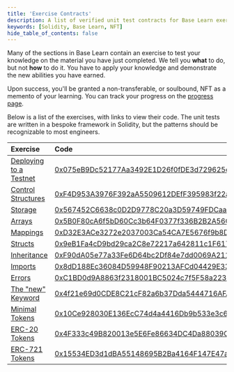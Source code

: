 ```yaml
---
title: 'Exercise Contracts'
description: A list of verified unit test contracts for Base Learn exercises.
keywords: [Solidity, Base Learn, NFT]
hide_table_of_contents: false
---
```


Many of the sections in Base Learn contain an exercise to test your knowledge on the material you have just completed. We tell you **what** to do, but not **how** to do it. You have to apply your knowledge and demonstrate the new abilities you have earned.

Upon success, you'll be granted a non-transferable, or soulbound, NFT as a memento of your learning. You can track your progress on the [progress page].

Below is a list of the exercises, with links to view their code. The unit tests are written in a bespoke framework in Solidity, but the patterns should be recognizable to most engineers.

| Exercise                 | Code                                         |
| :----------------------- | :------------------------------------------- |
| [Deploying to a Testnet] | [0x075eB9Dc52177Aa3492E1D26f0fDE3d729625d2F] |
| [Control Structures]     | [0xF4D953A3976F392aA5509612DEfF395983f22a84] |
| [Storage]                | [0x567452C6638c0D2D9778C20a3D59749FDCaa7aB3] |
| [Arrays]                 | [0x5B0F80cA6f5bD60Cc3b64F0377f336B2B2A56CdF] |
| [Mappings]               | [0xD32E3ACe3272e2037003Ca54CA7E5676f9b8D06C] |
| [Structs]                | [0x9eB1Fa4cD9bd29ca2C8e72217a642811c1F6176d] |
| [Inheritance]            | [0xF90dA05e77a33Fe6D64bc2Df84e7dd0069A2111C] |
| [Imports]                | [0x8dD188Ec36084D59948F90213AFCd04429E33c0c] |
| [Errors]                 | [0xC1BD0d9A8863f2318001BC5024c7f5F58a2236F7] |
| [The "new" Keyword]      | [0x4f21e69d0CDE8C21cF82a6b37Dda5444716AFA46] |
| [Minimal Tokens]         | [0x10Ce928030E136EcC74d4a4416Db9b533e3c694D] |
| [ERC-20 Tokens]          | [0x4F333c49B820013e5E6Fe86634DC4Da88039CE50] |
| [ERC-721 Tokens]         | [0x15534ED3d1dBA55148695B2Ba4164F147E47a10c] |

[progress page]: https://docs.base.org/base-learn/progress
[Deploying to a Testnet]: https://docs.base.org/base-learn/docs/deployment-to-testnet/deployment-to-testnet-exercise
[Control Structures]: https://docs.base.org/base-learn/docs/control-structures/control-structures-exercise
[Storage]: https://docs.base.org/base-learn/docs/storage/storage-exercise
[Arrays]: https://docs.base.org/base-learn/docs/arrays/arrays-exercise
[Mappings]: https://docs.base.org/base-learn/docs/mappings/mappings-exercise
[Structs]: https://docs.base.org/base-learn/docs/structs/structs-exercise
[Inheritance]: https://docs.base.org/base-learn/docs/inheritance/inheritance-exercise
[Imports]: https://docs.base.org/base-learn/docs/imports/imports-exercise
[Errors]: https://docs.base.org/base-learn/docs/error-triage/error-triage-exercise
[The "new" Keyword]: https://docs.base.org/base-learn/docs/new-keyword/new-keyword-exercise
[Minimal Tokens]: https://docs.base.org/base-learn/docs/minimal-tokens/minimal-tokens-exercise
[ERC-20 Tokens]: https://docs.base.org/base-learn/docs/erc-20-token/erc-20-exercise
[ERC-721 Tokens]: https://docs.base.org/base-learn/docs/erc-721-token/erc-721-exercise
[0x075eB9Dc52177Aa3492E1D26f0fDE3d729625d2F]: https://sepolia.basescan.org/address/0x075eb9dc52177aa3492e1d26f0fde3d729625d2f#code#F16#L1
[0xF4D953A3976F392aA5509612DEfF395983f22a84]: https://sepolia.basescan.org/address/0xf4d953a3976f392aa5509612deff395983f22a84#code#F17#L1
[0x567452C6638c0D2D9778C20a3D59749FDCaa7aB3]: https://sepolia.basescan.org/address/0x567452c6638c0d2d9778c20a3d59749fdcaa7ab3#code#F17#L1
[0x5B0F80cA6f5bD60Cc3b64F0377f336B2B2A56CdF]: https://sepolia.basescan.org/address/0x5b0f80ca6f5bd60cc3b64f0377f336b2b2a56cdf
[0xD32E3ACe3272e2037003Ca54CA7E5676f9b8D06C]: https://sepolia.basescan.org/address/0xd32e3ace3272e2037003ca54ca7e5676f9b8d06c#code#F17#L1
[0x9eB1Fa4cD9bd29ca2C8e72217a642811c1F6176d]: https://sepolia.basescan.org/address/0x9eb1fa4cd9bd29ca2c8e72217a642811c1f6176d#code#F17#L1
[0xF90dA05e77a33Fe6D64bc2Df84e7dd0069A2111C]: https://sepolia.basescan.org/address/0xF90dA05e77a33Fe6D64bc2Df84e7dd0069A2111C#code#F17#L1
[0x8dD188Ec36084D59948F90213AFCd04429E33c0c]: https://sepolia.basescan.org/address/0x8dd188ec36084d59948f90213afcd04429e33c0c#code#F17#L1
[0xC1BD0d9A8863f2318001BC5024c7f5F58a2236F7]: https://sepolia.basescan.org/address/0xc1bd0d9a8863f2318001bc5024c7f5f58a2236f7#code#F17#L1
[0x4f21e69d0CDE8C21cF82a6b37Dda5444716AFA46]: https://sepolia.basescan.org/address/0x4f21e69d0cde8c21cf82a6b37dda5444716afa46#code#F17#L1
[0x10Ce928030E136EcC74d4a4416Db9b533e3c694D]: https://sepolia.basescan.org/address/0x10ce928030e136ecc74d4a4416db9b533e3c694d#code#F17#L1
[0x4F333c49B820013e5E6Fe86634DC4Da88039CE50]: https://sepolia.basescan.org/address/0x4f333c49b820013e5e6fe86634dc4da88039ce50#code#F21#L1
[0x15534ED3d1dBA55148695B2Ba4164F147E47a10c]: https://sepolia.basescan.org/address/0x15534ed3d1dba55148695b2ba4164f147e47a10c#code#F18#L1
